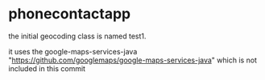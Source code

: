 # phonecontactapp

the initial geocoding class is named test1. 

it uses the google-maps-services-java "https://github.com/googlemaps/google-maps-services-java" which is not included in this commit
